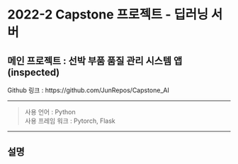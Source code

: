 <h1> 2022-2 Capstone 프로젝트 - 딥러닝 서버</h1>
<h2> 메인 프로젝트 : 선박 부품 품질 관리 시스템 앱(inspected)</h2>
<p> Github 링크 : https://github.com/JunRepos/Capstone_AI </p>
<hr>

<blockquote>
사용 언어 : Python</br>
사용 프레임 워크 : Pytorch, Flask
</blockquote>


<hr>
<h2>설명</h2>
<blockquote>

</blockquote>

